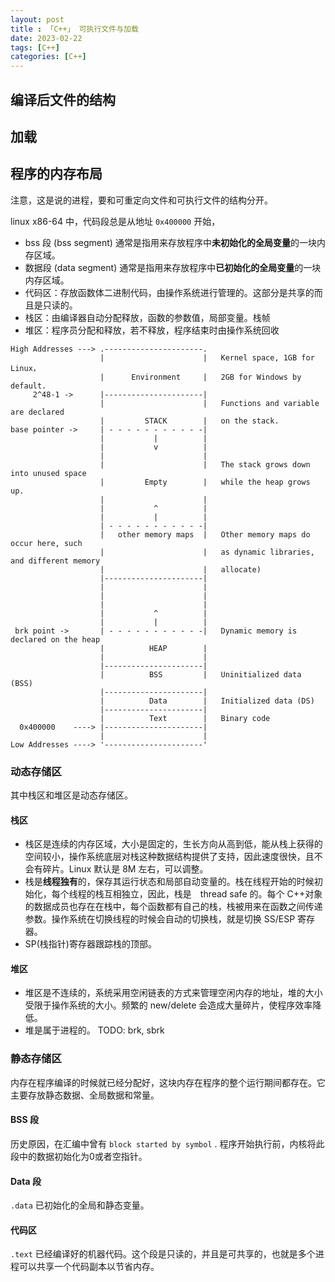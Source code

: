```yaml
---
layout: post
title : 「C++」 可执行文件与加载
date: 2023-02-22
tags: [C++]
categories: [C++]
---
```


## 编译后文件的结构

## 加载

## 程序的内存布局

注意，这是说的进程，要和可重定向文件和可执行文件的结构分开。

linux x86-64 中，代码段总是从地址 `0x400000` 开始，

* bss 段 (bss segment) 通常是指用来存放程序中**未初始化的全局变量**的一块内存区域。
* 数据段 (data segment) 通常是指用来存放程序中**已初始化的全局变量**的一块内存区域。
* 代码区：存放函数体二进制代码，由操作系统进行管理的。这部分是共享的而且是只读的。
* 栈区：由编译器自动分配释放，函数的参数值，局部变量。栈帧
* 堆区：程序员分配和释放，若不释放，程序结束时由操作系统回收

```
High Addresses ---> .----------------------.
                    |                      |   Kernel space, 1GB for Linux，
                    |      Environment     |   2GB for Windows by default.
     2^48-1 ->      |----------------------|
                    |                      |   Functions and variable are declared
                    |         STACK        |   on the stack.
base pointer ->     | - - - - - - - - - - -|
                    |           |          |
                    |           v          |
                    |                      |
                    |                      |   The stack grows down into unused space
                    |         Empty        |   while the heap grows up. 
                    |                      |
                    |           ^          |
                    |           |          |
                    | - - - - - - - - - - -|
                    |   other memory maps  |   Other memory maps do occur here, such 
                    |                      |   as dynamic libraries, and different memory
                    |                      |   allocate)
                    |----------------------|
                    |                      |   
                    |                      |   
                    |                      |   
                    |           ^          |
                    |           |          |
 brk point ->       | - - - - - - - - - - -|   Dynamic memory is declared on the heap
                    |          HEAP        |
                    |                      |
                    |----------------------|
                    |          BSS         |   Uninitialized data (BSS)
                    |----------------------|   
                    |          Data        |   Initialized data (DS)
                    |----------------------|
                    |          Text        |   Binary code
  0x400000    ----> |----------------------|
                    |                      |
Low Addresses ----> '----------------------'
```

### 动态存储区

其中栈区和堆区是动态存储区。

#### 栈区

* 栈区是连续的内存区域，大小是固定的，生长方向从高到低，能从栈上获得的空间较小，操作系统底层对栈这种数据结构提供了支持，因此速度很快，且不会有碎片。Linux 默认是 8M 左右，可以调整。
* 栈是**线程独有**的，保存其运行状态和局部自动变量的。栈在线程开始的时候初始化，每个线程的栈互相独立，因此，栈是　thread safe 的。每个 C++对象的数据成员也存在在栈中，每个函数都有自己的栈，栈被用来在函数之间传递参数。操作系统在切换线程的时候会自动的切换栈，就是切换 SS/ESP 寄存器。
* SP(栈指针)寄存器跟踪栈的顶部。

#### 堆区

* 堆区是不连续的，系统采用空闲链表的方式来管理空闲内存的地址，堆的大小受限于操作系统的大小。频繁的 new/delete 会造成大量碎片，使程序效率降低。
* 堆是属于进程的。
TODO: brk, sbrk

### 静态存储区

内存在程序编译的时候就已经分配好，这块内存在程序的整个运行期间都存在。它主要存放静态数据、全局数据和常量。

#### BSS 段

历史原因，在汇编中曾有 `block started by symbol` . 程序开始执行前，内核将此段中的数据初始化为0或者空指针。

#### Data 段

`.data` 已初始化的全局和静态变量。

#### 代码区

`.text` 已经编译好的机器代码。这个段是只读的，并且是可共享的，也就是多个进程可以共享一个代码副本以节省内存。
